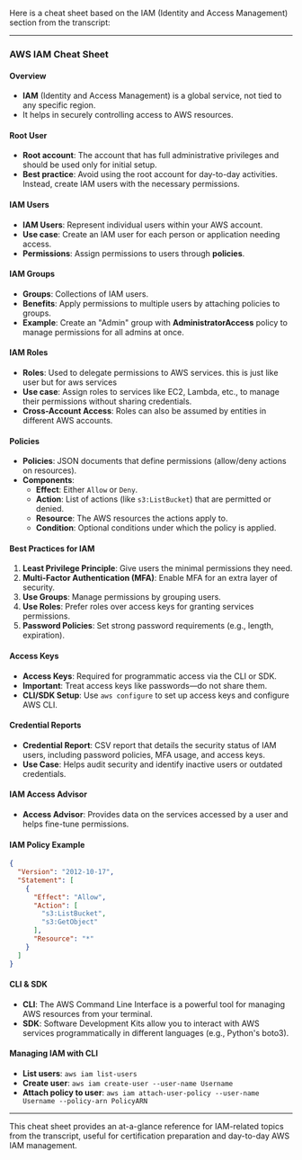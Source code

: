 Here is a cheat sheet based on the IAM (Identity and Access Management) section from the transcript:

---

### AWS IAM Cheat Sheet

#### **Overview**
- **IAM** (Identity and Access Management) is a global service, not tied to any specific region.
- It helps in securely controlling access to AWS resources.

#### **Root User**
- **Root account**: The account that has full administrative privileges and should be used only for initial setup.
- **Best practice**: Avoid using the root account for day-to-day activities. Instead, create IAM users with the necessary permissions.

#### **IAM Users**
- **IAM Users**: Represent individual users within your AWS account.
- **Use case**: Create an IAM user for each person or application needing access.
- **Permissions**: Assign permissions to users through **policies**.

#### **IAM Groups**
- **Groups**: Collections of IAM users.
- **Benefits**: Apply permissions to multiple users by attaching policies to groups.
- **Example**: Create an "Admin" group with **AdministratorAccess** policy to manage permissions for all admins at once.

#### **IAM Roles**
- **Roles**: Used to delegate permissions to AWS services. this is just like user but for aws services
- **Use case**: Assign roles to services like EC2, Lambda, etc., to manage their permissions without sharing credentials.
- **Cross-Account Access**: Roles can also be assumed by entities in different AWS accounts.

#### **Policies**
- **Policies**: JSON documents that define permissions (allow/deny actions on resources).
- **Components**:
  - **Effect**: Either `Allow` or `Deny`.
  - **Action**: List of actions (like `s3:ListBucket`) that are permitted or denied.
  - **Resource**: The AWS resources the actions apply to.
  - **Condition**: Optional conditions under which the policy is applied.
  
#### **Best Practices for IAM**
1. **Least Privilege Principle**: Give users the minimal permissions they need.
2. **Multi-Factor Authentication (MFA)**: Enable MFA for an extra layer of security.
3. **Use Groups**: Manage permissions by grouping users.
4. **Use Roles**: Prefer roles over access keys for granting services permissions.
5. **Password Policies**: Set strong password requirements (e.g., length, expiration).

#### **Access Keys**
- **Access Keys**: Required for programmatic access via the CLI or SDK.
- **Important**: Treat access keys like passwords—do not share them.
- **CLI/SDK Setup**: Use `aws configure` to set up access keys and configure AWS CLI.

#### **Credential Reports**
- **Credential Report**: CSV report that details the security status of IAM users, including password policies, MFA usage, and access keys.
- **Use Case**: Helps audit security and identify inactive users or outdated credentials.

#### **IAM Access Advisor**
- **Access Advisor**: Provides data on the services accessed by a user and helps fine-tune permissions.
  
#### **IAM Policy Example**
```json
{
  "Version": "2012-10-17",
  "Statement": [
    {
      "Effect": "Allow",
      "Action": [
        "s3:ListBucket",
        "s3:GetObject"
      ],
      "Resource": "*"
    }
  ]
}
```

#### **CLI & SDK**
- **CLI**: The AWS Command Line Interface is a powerful tool for managing AWS resources from your terminal.
- **SDK**: Software Development Kits allow you to interact with AWS services programmatically in different languages (e.g., Python's boto3).

#### **Managing IAM with CLI**
- **List users**: `aws iam list-users`
- **Create user**: `aws iam create-user --user-name Username`
- **Attach policy to user**: `aws iam attach-user-policy --user-name Username --policy-arn PolicyARN`

---

This cheat sheet provides an at-a-glance reference for IAM-related topics from the transcript, useful for certification preparation and day-to-day AWS IAM management.
